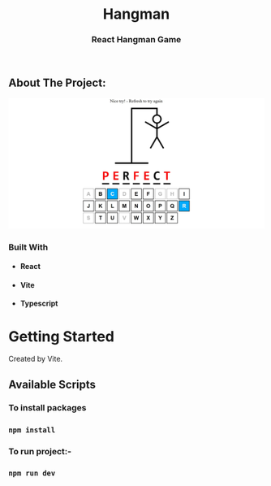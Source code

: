 <!-- PROJECT LOGO -->
<p align="center">

  <h1 align="center">Hangman</h1>

  <h3 align="center">
   React Hangman Game
  </h3>
 <br />

</p>

<!-- ABOUT THE PROJECT -->

## About The Project:

![Home page](https://github.com/muradtaghiyev05/hangman-react-typescript/blob/main/hangman-game.jpg "Hangman Game Preview")


### Built With

- #### React
- #### Vite
- #### Typescript


<!-- GETTING STARTED -->

# Getting Started

Created by Vite.

## Available Scripts

### To install packages

### `npm install`

### To run project:-

### `npm run dev`
